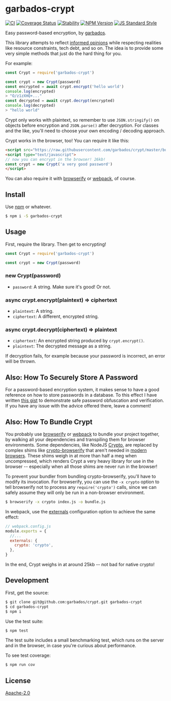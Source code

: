 # garbados-crypt

[![CI](https://github.com/garbados/crypt/actions/workflows/ci.yaml/badge.svg)](https://github.com/garbados/crypt/actions/workflows/ci.yaml)
[![Coverage Status](https://coveralls.io/repos/github/garbados/crypt/badge.svg?branch=master)](https://coveralls.io/github/garbados/crypt?branch=master)
[![Stability](https://img.shields.io/badge/stability-stable-green.svg?style=flat-square)](https://nodejs.org/api/documentation.html#documentation_stability_index)
[![NPM Version](https://img.shields.io/npm/v/garbados-crypt.svg?style=flat-square)](https://www.npmjs.com/package/garbados-crypt)
[![JS Standard Style](https://img.shields.io/badge/code%20style-standard-brightgreen.svg?style=flat-square)](https://github.com/feross/standard)

[garbados]: https://garbados.github.io/my-blog/
[browserify]: https://www.npmjs.com/package/browserify
[webpack]: https://www.npmjs.com/package/webpack
[npm]: https://www.npmjs.com/

Easy password-based encryption, by [garbados][garbados].

This library attempts to reflect [informed opinions](https://latacora.micro.blog/2018/04/03/cryptographic-right-answers.html) while respecting realities like resource constraints, tech debt, and so on. The idea is to provide some very simple methods that just do the hard thing for you.

For example:

```javascript
const Crypt = require('garbados-crypt')

const crypt = new Crypt(password)
const encrypted = await crypt.encrypt('hello world')
console.log(encrypted)
> "O/z1zXHQ+..."
const decrypted = await crypt.decrypt(encrypted)
console.log(decrypted)
> "hello world"
```

Crypt only works with plaintext, so remember to use `JSON.stringify()` on objects before encryption and `JSON.parse()` after decryption. For classes and the like, you'll need to choose your own encoding / decoding approach.

Crypt works in the browser, too! You can require it like this:

```html
<script src="https://raw.githubusercontent.com/garbados/crypt/master/bundle.min.js" charset="utf-8"></script>
<script type="text/javascript">
// now you can encrypt in the browser! 26kb!
const crypt = new Crypt('a very good password')
</script>
```

You can also require it with [browserify][browserify] or [webpack][webpack], of course.

## Install

Use [npm][npm] or whatever.

```bash
$ npm i -S garbados-crypt
```

## Usage

First, require the library. Then get to encrypting!

```javascript
const Crypt = require('garbados-crypt')

const crypt = new Crypt(password)
```

### new Crypt(password)

- `password`: A string. Make sure it's good! Or not.

### async crypt.encrypt(plaintext) => ciphertext

- `plaintext`: A string.
- `ciphertext`: A different, encrypted string.

### async crypt.decrypt(ciphertext) => plaintext

- `ciphertext`: An encrypted string produced by `crypt.encrypt()`.
- `plaintext`: The decrypted message as a string.

If decryption fails, for example because your password is incorrect, an error will be thrown.

## Also: How To Securely Store A Password

For a password-based encryption system, it makes sense to have a good reference on how to store passwords in a database. To this effect I have written [this gist](https://gist.github.com/garbados/29ca945d5964ef85e7936804c23edb9d#file-how_to_store_passwords-js) to demonstrate safe password obfuscation and verification. If you have any issue with the advice offered there, leave a comment!

## Also: How To Bundle Crypt

You probably use [browserify][browserify] or [webpack][webpack] to bundle your project together, by walking all your dependencies and transpiling them for browser environments. Some dependencies, like NodeJS [Crypto](https://nodejs.org/api/crypto.html), are replaced by complex shims like [crypto-browserify](https://github.com/crypto-browserify/crypto-browserify/) that aren't needed in [modern browsers](https://developer.mozilla.org/en-US/docs/Web/API/SubtleCrypto). These shims weigh in at more than half a meg when uncompressed, which renders Crypt a very heavy library for use in the browser -- especially when all those shims are never run in the browser!

To prevent your bundler from bundling crypto-browserify, you'll have to modify its invocation. For browserify, you can use the `-x crypto` option to tell browserify not to process any `require('crypto')` calls, since we can safely assume they will only be run in a non-browser environment.

```bash
$ browserify -x crypto index.js -o bundle.js
```

In webpack, use the [externals](https://webpack.js.org/configuration/externals/) configuration option to achieve the same effect:

```javascript
// webpack.config.js
module.exports = {
  //...
  externals: {
    crypto: 'crypto',
  },
}
```

In the end, Crypt weighs in at around 25kb -- not bad for native crypto!

## Development

First, get the source:

```bash
$ git clone git@github.com:garbados/crypt.git garbados-crypt
$ cd garbados-crypt
$ npm i
```

Use the test suite:

```bash
$ npm test
```

The test suite includes a small benchmarking test, which runs on the server and in the browser, in case you're curious about performance.

To see test coverage:

```bash
$ npm run cov
```
## License

[Apache-2.0](https://www.apache.org/licenses/LICENSE-2.0)
